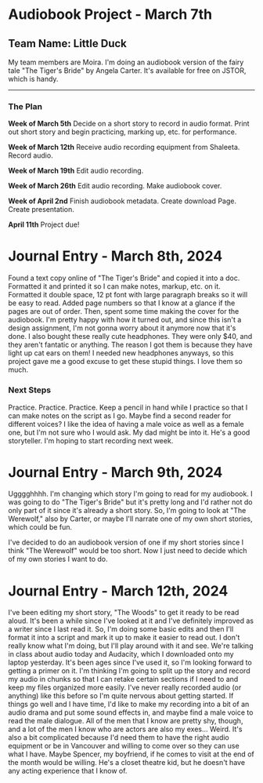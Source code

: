 # Audiobook Project - March 7th
## Team Name: Little Duck

My team members are Moira.
I'm doing an audiobook version of the fairy tale "The Tiger's Bride" by Angela Carter. It's available for free on JSTOR, which is handy.

___

### The Plan
**Week of March 5th**
Decide on a short story to record in audio format.
Print out short story and begin practicing, marking up, etc. for performance.

**Week of March 12th**
Receive audio recording equipment from Shaleeta.
Record audio.

**Week of March 19th**
Edit audio recording.

**Week of March 26th**
Edit audio recording.
Make audiobook cover.

**Week of April 2nd**
Finish audiobook metadata.
Create download Page.
Create presentation.

**April 11th**
Project due!


# Journal Entry - March 8th, 2024

Found a text copy online of "The Tiger's Bride" and copied it into a doc. Formatted it and printed it so I can make notes, markup, etc. on it. Formatted it double space, 12 pt font with large paragraph breaks so it will be easy to read. Added page numbers so that I know at a glance if the pages are out of order.
Then, spent some time making the cover for the audiobook. I'm pretty happy with how it turned out, and since this isn't a design assignment, I'm not gonna worry about it anymore now that it's done.
I also bought these really cute headphones. They were only $40, and they aren't fantatic or anything. The reason I got them is because they have light up cat ears on them! I needed new headphones anyways, so this project gave me a good excuse to get these stupid things. I love them so much.

### Next Steps
Practice. Practice. Practice.
Keep a pencil in hand while I practice so that I can make notes on the script as I go.
Maybe find a second reader for different voices? I like the idea of having a male voice as well as a female one, but I'm not sure who I would ask. My dad might be into it. He's a good storyteller.
I'm hoping to start recording next week.


# Journal Entry - March 9th, 2024
Ugggghhhh. I'm changing which story I'm going to read for my audiobook. I was going to do "The Tiger's Bride" but it's pretty long and I'd rather not do only part of it since it's already a short story. So, I'm going to look at "The Werewolf," also by Carter, or maybe I'll narrate one of my own short stories, which could be fun.

I've decided to do an audiobook version of one if my short stories since I think "The Werewolf" would be too short. Now I just need to decide which of my own stories I want to do.

# Journal Entry - March 12th, 2024
I've been editing my short story, "The Woods" to get it ready to be read aloud. It's been a while since I've looked at it and I've definitely improved as a writer since I last read it. So, I'm doing some basic edits and then I'll format it into a script and mark it up to make it easier to read out. I don't really know what I'm doing, but I'll play around with it and see.
We're talking in class about audio today and Audacity, which I downloaded onto my laptop yesterday. It's been ages since I've used it, so I'm looking forward to getting a primer on it.
I'm thinking I'm going to split up the story and record my audio in chunks so that I can retake certain sections if I need to and keep my files organized more easily. I've never really recorded audio (or anything) like this before so I'm quite nervous about getting started.
If things go well and I have time, I'd like to make my recording into a bit of an audio drama and put some sound effects in, and maybe find a male voice to read the male dialogue. All of the men that I know are pretty shy, though, and a lot of the men I know who are actors are also my exes... Weird. It's also a bit complicated because I'd need them to have the right audio equipment or be in Vancouver and willing to come over so they can use what I have. Maybe Spencer, my boyfriend, if he comes to visit at the end of the month would be willing. He's a closet theatre kid, but he doesn't have any acting experience that I know of.